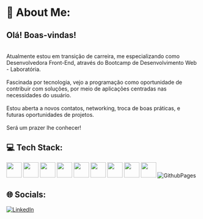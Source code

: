 # 💫 About Me:
## **Olá! Boas-vindas!** <br>
<br>Atualmente estou em transição de carreira, me especializando como Desenvolvedora Front-End, através do Bootcamp de Desenvolvimento Web - Laboratória.<br>
<br>Fascinada por tecnologia, vejo a programação como oportunidade de contribuir com soluções, por meio de aplicações centradas nas necessidades do usuário.<br>
<br>Estou aberta a novos contatos, networking, troca de boas práticas, e futuras oportunidades de projetos.<br>
<br>Será um prazer lhe conhecer!

## 💻 Tech Stack:
<img src="https://cdn.jsdelivr.net/gh/devicons/devicon@latest/icons/html5/html5-original.svg" width="40" height="40" /> <img src="https://cdn.jsdelivr.net/gh/devicons/devicon@latest/icons/css3/css3-original.svg" width="40" height="40" /> <img src="https://cdn.jsdelivr.net/gh/devicons/devicon@latest/icons/javascript/javascript-original.svg" width="40" height="40" /> <img src="https://cdn.jsdelivr.net/gh/devicons/devicon@latest/icons/git/git-original.svg" width="40" height="40" /> <img src="https://cdn.jsdelivr.net/gh/devicons/devicon@latest/icons/figma/figma-original.svg" width="40" height="40" /> <img src="https://cdn.jsdelivr.net/gh/devicons/devicon@latest/icons/canva/canva-original.svg" width="40" height="40"/> <img src="https://cdn.jsdelivr.net/gh/devicons/devicon@latest/icons/nodejs/nodejs-original.svg" width="40" height="40" /> <img src="https://cdn.jsdelivr.net/gh/devicons/devicon@latest/icons/netlify/netlify-original.svg" width="40" height="40"  /> <img src="https://cdn.jsdelivr.net/gh/devicons/devicon@latest/icons/angular/angular-original.svg" width="40" height="40" /> ![GithubPages](https://img.shields.io/badge/github%20pages-121013?style=plastic&logo=github&logoColor=white)

## 🌐 Socials:
[![LinkedIn](https://img.shields.io/badge/LinkedIn-%230077B5.svg?logo=linkedin&logoColor=white)](https://linkedin.com/in/https://www.linkedin.com/in/beatrizpvcarneiro/) 
